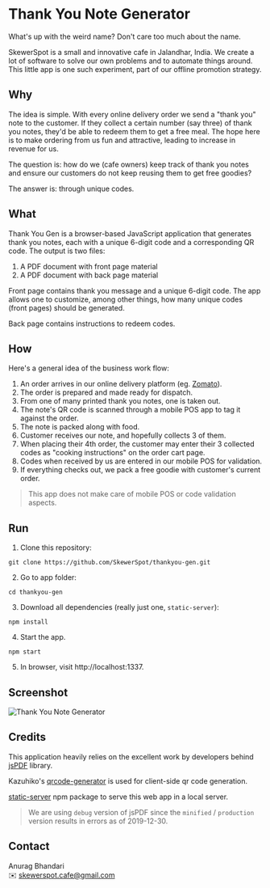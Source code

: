 # Thank You Note Generator

What's up with the weird name? Don't care too much about the name.

SkewerSpot is a small and innovative cafe in Jalandhar, India. We create a lot of software to solve our own problems and to automate things around. This little app is one such experiment, part of our offline promotion strategy.

## Why

The idea is simple. With every online delivery order we send a "thank you" note to the customer. If they collect a certain number (say three) of thank you notes, they'd be able to redeem them to get a free meal. The hope here is to make ordering from us fun and attractive, leading to increase in revenue for us.

The question is: how do we (cafe owners) keep track of thank you notes and ensure our customers do not keep reusing them to get free goodies?

The answer is: through unique codes.

## What

Thank You Gen is a browser-based JavaScript application that generates thank you notes, each with a unique 6-digit code and a corresponding QR code. The output is two files:

1. A PDF document with front page material
2. A PDF document with back page material

Front page contains thank you message and a unique 6-digit code. The app allows one to customize, among other things, how many unique codes (front pages) should be generated.

Back page contains instructions to redeem codes.

## How

Here's a general idea of the business work flow:

1. An order arrives in our online delivery platform (eg. [Zomato](https://zomato.com)).
2. The order is prepared and made ready for dispatch.
3. From one of many printed thank you notes, one is taken out.
4. The note's QR code is scanned through a mobile POS app to tag it against the order.
5. The note is packed along with food.
6. Customer receives our note, and hopefully collects 3 of them.
7. When placing their 4th order, the customer may enter their 3 collected codes as "cooking instructions" on the order cart page.
8. Codes when received by us are entered in our mobile POS for validation.
9. If everything checks out, we pack a free goodie with customer's current order.

> This app does not make care of mobile POS or code validation aspects.

## Run

1. Clone this repository:

```
git clone https://github.com/SkewerSpot/thankyou-gen.git
```

2. Go to app folder:

```
cd thankyou-gen
```

3. Download all dependencies (really just one, `static-server`):

```
npm install
```

4. Start the app.

```
npm start
```

5. In browser, visit http://localhost:1337.

## Screenshot

![Thank You Note Generator](https://user-images.githubusercontent.com/1288616/71568376-b9701400-2aec-11ea-876c-7e7cb91e5c8d.png)

## Credits

This application heavily relies on the excellent work by developers behind [jsPDF](https://github.com/MrRio/jsPDF) library.

Kazuhiko's [qrcode-generator](https://github.com/kazuhikoarase/qrcode-generator) is used for client-side qr code generation.

[static-server](https://github.com/nbluis/static-server) npm package to serve this web app in a local server.

> We are using `debug` version of jsPDF since the `minified` / `production` version results in errors as of 2019-12-30.

## Contact

Anurag Bhandari  
✉️ [skewerspot.cafe@gmail.com](mailto:skewerspot.cafe@gmail.com)
